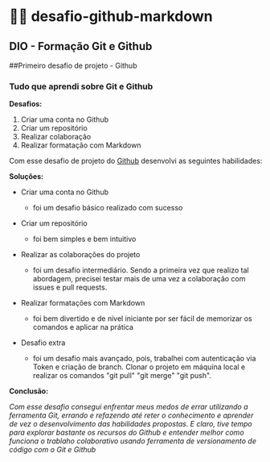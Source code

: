 # 🧑‍💻 desafio-github-markdown

## DIO - Formação Git e Github

##Primeiro desafio de projeto - Github


### Tudo que aprendi sobre Git e Github


__Desafios:__

1. Criar uma conta no Github
2. Criar um repositório
3. Realizar colaboração
4. Realizar formatação com Markdown


Com esse desafio de projeto do [Github](https://upload.wikimedia.org/wikipedia/commons/thumb/c/c2/GitHub_Invertocat_Logo.svg/180px-GitHub_Invertocat_Logo.svg.png)
 desenvolvi as seguintes habilidades:

 __Soluções:__


- Criar uma conta no Github
  - foi um desafio básico realizado com sucesso

- Criar um repositório
  - foi bem simples e bem intuitivo

- Realizar as colaborações do projeto
  - foi um desafio intermediário. Sendo a primeira vez que realizo tal abordagem, precisei testar mais de uma vez a colaboração com issues e pull requests.

- Realizar formatações com Markdown
  - foi bem divertido e de nível iniciante por ser fácil de memorizar os comandos e aplicar na prática

- Desafio extra
  - foi um desafio mais avançado, pois, trabalhei com autenticação via Token e criação de branch. Clonar o projeto em máquina local e realizar os comandos "git pull" "git merge" "git push".

__Conclusão:__

*Com esse desafio consegui enfrentar meus medos de errar utilizando a ferramenta Git, errando e refazendo até reter o conhecimento e aprender de vez o desenvolvimento das habilidades propostas. E claro, tive tempo para explorar bastante os recursos do Github e entender melhor como funciona o trablaho colaborativo usando ferramenta de versionamento de código com o Git e Github*
